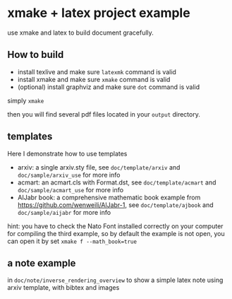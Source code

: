 # xmake + latex project example

use xmake and latex to build document gracefully.

## How to build

- install texlive and make sure `latexmk` command is valid
- install xmake and make sure `xmake` command is valid  
- (optional) install graphviz and make sure `dot` command is valid

simply `xmake`

then you will find several pdf files located in your `output` directory.

## templates

Here I demonstrate how to use templates

- arxiv: a single arxiv.sty file, see `doc/template/arxiv` and `doc/sample/arxiv_use` for more info
- acmart: an acmart.cls with Format.dst, see `doc/template/acmart` and `doc/sample/acmart_use` for more info
- AIJabr book: a comprehensive mathematic book example from https://github.com/wenweili/AlJabr-1, see `doc/template/ajbook` and `doc/sample/aijabr` for more info

hint: you have to check the Nato Font installed correctly on your computer for compiling the third example, so by default the example is not open, you can open it by set `xmake f --math_book=true`

## a note example

in `doc/note/inverse_rendering_overview` to show a simple latex note using arxiv template, with bibtex and images


